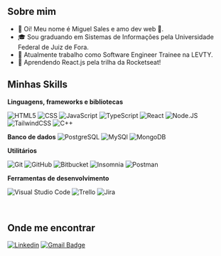## Sobre mim

- 🙋 Oi! Meu nome é Miguel Sales e amo dev web 💜.
- 🎓 Sou graduando em Sistemas de Informações pela Universidade Federal de Juiz de Fora.
- 💼 Atualmente trabalho como Software Engineer Trainee na LEVTY.
- 🌱 Aprendendo React.js pela trilha da Rocketseat!

## Minhas Skills

**Linguagens, frameworks e bibliotecas**

![HTML5](https://img.shields.io/badge/-HTML5-333333?style=flat&logo=HTML5)
![CSS](https://img.shields.io/badge/-CSS-333333?style=flat&logo=CSS3&logoColor=1572B6)
![JavaScript](https://img.shields.io/badge/-JavaScript-333333?style=flat&logo=javascript)
![TypeScript](https://img.shields.io/badge/-TypeScript-333333?style=flat&logo=typescript)
![React](https://img.shields.io/badge/React-20232A?style=for-the-badge&logo=react&logoColor=61DAFB)
![Node.JS](https://img.shields.io/badge/-Node.js-333333?style=flat&logo=node.js)
![TailwindCSS](https://img.shields.io/badge/-TailwindCSS-333333?style=flat&logo=tailwindcss)
![C++](https://img.shields.io/badge/-C++-333333?style=flat&logo=C%2B%2B&logoColor=00599C)


**Banco de dados**
![PostgreSQL](https://img.shields.io/badge/PostgreSQL-000?style=for-the-badge&logo=postgresql)
![MySQl](https://img.shields.io/badge/-MySQL-333333?style=flat&logo=mysql)
![MongoDB](https://img.shields.io/badge/-Mongodb-333333?style=flat&logo=mongodb)

**Utilitários**

![Git](https://img.shields.io/badge/-Git-333333?style=flat&logo=git)
![GitHub](https://img.shields.io/badge/-GitHub-333333?style=flat&logo=github)
![Bitbucket](https://img.shields.io/badge/-Bitbucket-333333?style=flat&logo=bitbucket)
![Insomnia](https://img.shields.io/badge/-Insomnia-333333?style=flat&logo=insomnia)
![Postman](https://img.shields.io/badge/-Postman-333333?style=flat&logo=postman)

**Ferramentas de desenvolvimento**

![Visual Studio Code](https://img.shields.io/badge/-Visual%20Studio%20Code-333333?style=flat&logo=visual-studio-code&logoColor=007ACC)
![Trello](https://img.shields.io/badge/-Trello-333333?style=flat&logo=trello&logoColor=007ACC)
![Jira](https://img.shields.io/badge/-jira-333333?style=flat&logo=jira)


<br/>

## Onde me encontrar

[![Linkedin](https://img.shields.io/badge/-Miguel%20Sales-blue?style=flat-square&logo=Linkedin&logoColor=white&link=https://www.linkedin.com/in/miguel-sales-6498261ab/)](https://www.linkedin.com/in/miguel-sales-6498261ab/)
[![Gmail Badge](https://img.shields.io/badge/miguelsales02@email.com-006bed?style=flat-square&logo=Gmail&logoColor=white&link=mailto:miguelsales02@gmail.com)](mailto:miguelsales02@gmail.com)


